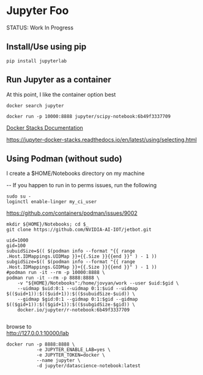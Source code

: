# Jupyter Foo
STATUS:  Work In Progress

## Install/Use using pip
```
pip install jupyterlab
```

## Run Jupyter as a container
At this point, I like the container option best
```
docker search jupyter 

docker run -p 10000:8888 jupyter/scipy-notebook:6b49f3337709
```

[Docker Stacks Documentation](https://jupyter-docker-stacks.readthedocs.io/en/latest/)  

https://jupyter-docker-stacks.readthedocs.io/en/latest/using/selecting.html

## Using Podman (without sudo)
I create a $HOME/Notebooks directory on my machine

-- If you happen to run in to perms issues, run the following 
```
sudo su -
loginctl enable-linger my_ci_user
```
https://github.com/containers/podman/issues/9002

```
mkdir ${HOME}/Notebooks; cd $_
git clone https://github.com/NVIDIA-AI-IOT/jetbot.git

uid=1000
gid=100
subuidSize=$(( $(podman info --format "{{ range .Host.IDMappings.UIDMap }}+{{.Size }}{{end }}" ) - 1 ))
subgidSize=$(( $(podman info --format "{{ range .Host.IDMappings.GIDMap }}+{{.Size }}{{end }}" ) - 1 ))
#podman run -it --rm -p 10000:8888 \
podman run -it --rm -p 8888:8888 \
    -v "${HOME}/Notebooks":/home/jovyan/work --user $uid:$gid \
    --uidmap $uid:0:1 --uidmap 0:1:$uid --uidmap $(($uid+1)):$(($uid+1)):$(($subuidSize-$uid)) \
    --gidmap $gid:0:1 --gidmap 0:1:$gid --gidmap $(($gid+1)):$(($gid+1)):$(($subgidSize-$gid)) \
    docker.io/jupyter/r-notebook:6b49f3337709


```
browse to  
http://127.0.0.1:10000/lab


```
docker run -p 8888:8888 \
           -e JUPYTER_ENABLE_LAB=yes \
           -e JUPYTER_TOKEN=docker \
           --name jupyter \
           -d jupyter/datascience-notebook:latest
```
